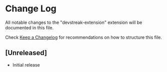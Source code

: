 # Change Log

All notable changes to the "devstreak-extension" extension will be documented in this file.

Check [Keep a Changelog](http://keepachangelog.com/) for recommendations on how to structure this file.

## [Unreleased]

- Initial release